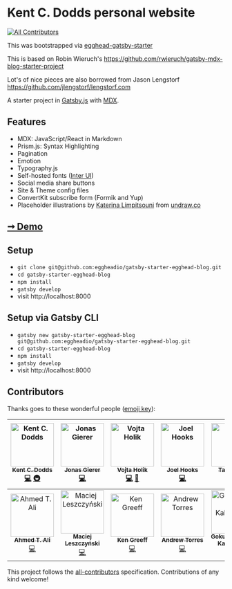 # Kent C. Dodds personal website
[![All Contributors](https://img.shields.io/badge/all_contributors-13-orange.svg?style=flat-square)](#contributors)

This was bootstrapped via
[egghead-gatsby-starter](https://github.com/eggheadio/gatsby-starter-egghead-blog)

This is based on Robin Wieruch's
https://github.com/rwieruch/gatsby-mdx-blog-starter-project

Lot's of nice pieces are also borrowed from Jason Lengstorf
https://github.com/jlengstorf/lengstorf.com

A starter project in [Gatsby.js](https://www.gatsbyjs.org/) with
[MDX](https://github.com/mdx-js/mdx).

## Features

- MDX: JavaScript/React in Markdown
- Prism.js: Syntax Highlighting
- Pagination
- Emotion
- Typography.js
- Self-hosted fonts ([Inter UI](https://rsms.me/inter/))
- Social media share buttons
- Site & Theme config files
- ConvertKit subscribe form (Formik and Yup)
- Placeholder illustrations by
  [Katerina Limpitsouni](https://twitter.com/ninalimpi) from
  [undraw.co](https://undraw.co/)

## [➞ Demo](https://egghead-gatsby-starter.netlify.com/)

## Setup

- `git clone git@github.com:eggheadio/gatsby-starter-egghead-blog.git`
- `cd gatsby-starter-egghead-blog`
- `npm install`
- `gatsby develop`
- visit http://localhost:8000

## Setup via Gatsby CLI

- `gatsby new gatsby-starter-egghead-blog git@github.com:eggheadio/gatsby-starter-egghead-blog.git`
- `cd gatsby-starter-egghead-blog`
- `npm install`
- `gatsby develop`
- visit http://localhost:8000

## Contributors

Thanks goes to these wonderful people ([emoji key](https://github.com/all-contributors/all-contributors#emoji-key)):

<!-- ALL-CONTRIBUTORS-LIST:START - Do not remove or modify this section -->
<!-- prettier-ignore -->
| [<img src="https://avatars0.githubusercontent.com/u/1500684?v=4" width="100px;" alt="Kent C. Dodds"/><br /><sub><b>Kent C. Dodds</b></sub>](https://kentcdodds.com)<br />[💻](https://github.com/kentcdodds/kentcdodds.com/commits?author=kentcdodds "Code") [🚇](#infra-kentcdodds "Infrastructure (Hosting, Build-Tools, etc)") | [<img src="https://avatars0.githubusercontent.com/u/4331946?v=4" width="100px;" alt="Jonas Gierer"/><br /><sub><b>Jonas Gierer</b></sub>](https://github.com/jgierer12)<br />[💻](https://github.com/kentcdodds/kentcdodds.com/commits?author=jgierer12 "Code") | [<img src="https://avatars2.githubusercontent.com/u/25487857?v=4" width="100px;" alt="Vojta Holik"/><br /><sub><b>Vojta Holik</b></sub>](https://github.com/vojtaholik)<br />[💻](https://github.com/kentcdodds/kentcdodds.com/commits?author=vojtaholik "Code") [🎨](#design-vojtaholik "Design") | [<img src="https://avatars0.githubusercontent.com/u/86834?v=4" width="100px;" alt="Joel Hooks"/><br /><sub><b>Joel Hooks</b></sub>](http://joelhooks.com)<br />[💻](https://github.com/kentcdodds/kentcdodds.com/commits?author=joelhooks "Code") | [<img src="https://avatars1.githubusercontent.com/u/2262858?v=4" width="100px;" alt="Taylor Bell"/><br /><sub><b>Taylor Bell</b></sub>](https://github.com/tayiorbeii)<br />[💻](https://github.com/kentcdodds/kentcdodds.com/commits?author=tayiorbeii "Code") | [<img src="https://avatars2.githubusercontent.com/u/163561?v=4" width="100px;" alt="Jason Lengstorf"/><br /><sub><b>Jason Lengstorf</b></sub>](https://lengstorf.com)<br />[🤔](#ideas-jlengstorf "Ideas, Planning, & Feedback") | [<img src="https://avatars0.githubusercontent.com/u/2479967?v=4" width="100px;" alt="Robin Wieruch"/><br /><sub><b>Robin Wieruch</b></sub>](https://www.robinwieruch.de)<br />[💻](https://github.com/kentcdodds/kentcdodds.com/commits?author=rwieruch "Code") |
| :---: | :---: | :---: | :---: | :---: | :---: | :---: |
| [<img src="https://avatars1.githubusercontent.com/u/12673605?v=4" width="100px;" alt="Ahmed T. Ali"/><br /><sub><b>Ahmed T. Ali</b></sub>](https://ahmed.sd)<br />[💻](https://github.com/kentcdodds/kentcdodds.com/commits?author=z0al "Code") | [<img src="https://avatars2.githubusercontent.com/u/18516855?v=4" width="100px;" alt="Maciej Leszczyński"/><br /><sub><b>Maciej Leszczyński</b></sub>](http://asista.pl)<br />[💻](https://github.com/kentcdodds/kentcdodds.com/commits?author=asistapl "Code") | [<img src="https://avatars0.githubusercontent.com/u/2705717?v=4" width="100px;" alt="Ken Greeff"/><br /><sub><b>Ken Greeff</b></sub>](http://www.kengreeff.com)<br />[💻](https://github.com/kentcdodds/kentcdodds.com/commits?author=kengreeff "Code") | [<img src="https://avatars1.githubusercontent.com/u/450495?v=4" width="100px;" alt="Andrew Torres"/><br /><sub><b>Andrew Torres</b></sub>](https://andrewjtorr.es)<br />[💻](https://github.com/kentcdodds/kentcdodds.com/commits?author=ajtorres9 "Code") | [<img src="https://avatars1.githubusercontent.com/u/2944237?v=4" width="100px;" alt="Gokulakrishnan Kalaikovan"/><br /><sub><b>Gokulakrishnan Kalaikovan</b></sub>](https://gokul.site)<br />[🖋](#content-gokulkrishh "Content") | [<img src="https://avatars3.githubusercontent.com/u/9272629?v=4" width="100px;" alt="Piotr lasota"/><br /><sub><b>Piotr lasota</b></sub>](https://github.com/lasota-piotr)<br />[💻](https://github.com/kentcdodds/kentcdodds.com/commits?author=lasota-piotr "Code") |
<!-- ALL-CONTRIBUTORS-LIST:END -->

This project follows the [all-contributors](https://github.com/all-contributors/all-contributors) specification. Contributions of any kind welcome!